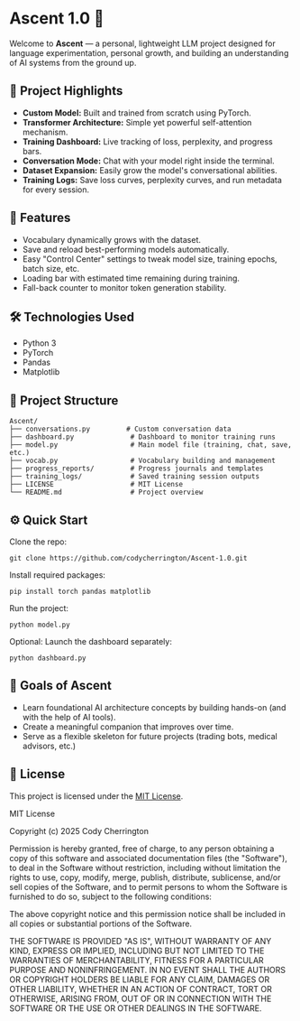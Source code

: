 # Ascent 1.0 🚀

Welcome to **Ascent** — a personal, lightweight LLM project designed for language experimentation, personal growth, and building an understanding of AI systems from the ground up.

## 🌟 Project Highlights
- **Custom Model:** Built and trained from scratch using PyTorch.
- **Transformer Architecture:** Simple yet powerful self-attention mechanism.
- **Training Dashboard:** Live tracking of loss, perplexity, and progress bars.
- **Conversation Mode:** Chat with your model right inside the terminal.
- **Dataset Expansion:** Easily grow the model's conversational abilities.
- **Training Logs:** Save loss curves, perplexity curves, and run metadata for every session.

## 🚀 Features
- Vocabulary dynamically grows with the dataset.
- Save and reload best-performing models automatically.
- Easy "Control Center" settings to tweak model size, training epochs, batch size, etc.
- Loading bar with estimated time remaining during training.
- Fall-back counter to monitor token generation stability.

## 🛠️ Technologies Used
- Python 3
- PyTorch
- Pandas
- Matplotlib

## 📂 Project Structure
```
Ascent/
├── conversations.py         # Custom conversation data
├── dashboard.py              # Dashboard to monitor training runs
├── model.py                  # Main model file (training, chat, save, etc.)
├── vocab.py                  # Vocabulary building and management
├── progress_reports/         # Progress journals and templates
├── training_logs/            # Saved training session outputs
├── LICENSE                   # MIT License
└── README.md                 # Project overview
```

## ⚙️ Quick Start

Clone the repo:
```
git clone https://github.com/codycherrington/Ascent-1.0.git
```

Install required packages:
```
pip install torch pandas matplotlib
```

Run the project:
```
python model.py
```

Optional: Launch the dashboard separately:
```
python dashboard.py
```

## 🧠 Goals of Ascent
- Learn foundational AI architecture concepts by building hands-on (and with the help of AI tools).
- Create a meaningful companion that improves over time.
- Serve as a flexible skeleton for future projects (trading bots, medical advisors, etc.)

## 📝 License
This project is licensed under the [MIT License](LICENSE).

MIT License

Copyright (c) 2025 Cody Cherrington

Permission is hereby granted, free of charge, to any person obtaining a copy
of this software and associated documentation files (the "Software"), to deal
in the Software without restriction, including without limitation the rights
to use, copy, modify, merge, publish, distribute, sublicense, and/or sell
copies of the Software, and to permit persons to whom the Software is
furnished to do so, subject to the following conditions:

The above copyright notice and this permission notice shall be included in all
copies or substantial portions of the Software.

THE SOFTWARE IS PROVIDED "AS IS", WITHOUT WARRANTY OF ANY KIND, EXPRESS OR
IMPLIED, INCLUDING BUT NOT LIMITED TO THE WARRANTIES OF MERCHANTABILITY,
FITNESS FOR A PARTICULAR PURPOSE AND NONINFRINGEMENT. IN NO EVENT SHALL THE
AUTHORS OR COPYRIGHT HOLDERS BE LIABLE FOR ANY CLAIM, DAMAGES OR OTHER
LIABILITY, WHETHER IN AN ACTION OF CONTRACT, TORT OR OTHERWISE, ARISING FROM,
OUT OF OR IN CONNECTION WITH THE SOFTWARE OR THE USE OR OTHER DEALINGS IN THE
SOFTWARE.
